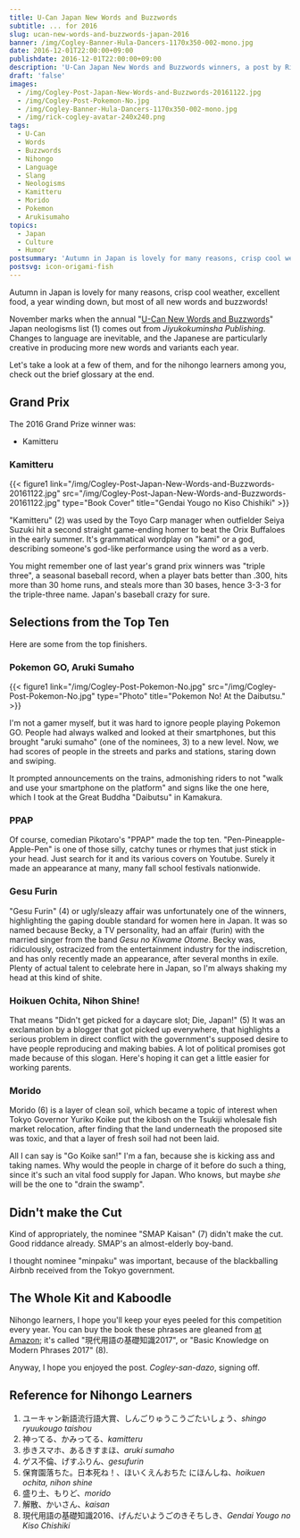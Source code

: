```yaml
---
title: U-Can Japan New Words and Buzzwords
subtitle: ... for 2016
slug: ucan-new-words-and-buzzwords-japan-2016
banner: /img/Cogley-Banner-Hula-Dancers-1170x350-002-mono.jpg
date: 2016-12-01T22:00:00+09:00
publishdate: 2016-12-01T22:00:00+09:00
description: 'U-Can Japan New Words and Buzzwords winners, a post by Rick Cogley.'
draft: 'false'
images:
  - /img/Cogley-Post-Japan-New-Words-and-Buzzwords-20161122.jpg
  - /img/Cogley-Post-Pokemon-No.jpg
  - /img/Cogley-Banner-Hula-Dancers-1170x350-002-mono.jpg
  - /img/rick-cogley-avatar-240x240.png
tags:
  - U-Can
  - Words
  - Buzzwords
  - Nihongo
  - Language
  - Slang
  - Neologisms
  - Kamitteru
  - Morido
  - Pokemon
  - Arukisumaho
topics:
  - Japan
  - Culture
  - Humor
postsummary: 'Autumn in Japan is lovely for many reasons, crisp cool weather, excellent food, a year winding down, but most of all new words and buzzwords!'
postsvg: icon-origami-fish
---
```


Autumn in Japan is lovely for many reasons, crisp cool weather, excellent food, a year winding down, but most of all new words and buzzwords!

<!--more-->

November marks when the annual "[U-Can New Words and Buzzwords](http://singo.jiyu.co.jp)" Japan neologisms list (1) comes out from _Jiyukokuminsha Publishing_. Changes to language are inevitable, and the Japanese are particularly creative in producing more new words and variants each year. 

Let's take a look at a few of them, and for the nihongo learners among you, check out the brief glossary at the end.

## Grand Prix

The 2016 Grand Prize winner was:

* Kamitteru

### Kamitteru

{{< figure1 link="/img/Cogley-Post-Japan-New-Words-and-Buzzwords-20161122.jpg" src="/img/Cogley-Post-Japan-New-Words-and-Buzzwords-20161122.jpg" type="Book Cover" title="Gendai Yougo no Kiso Chishiki" >}}

"Kamitteru" (2) was used by the Toyo Carp manager when outfielder Seiya Suzuki hit a second straight game-ending homer to beat the Orix Buffaloes in the early summer. It's grammatical wordplay on "kami" or a god, describing someone's god-like performance using the word as a verb. 

You might remember one of last year's grand prix winners was "triple three", a seasonal baseball record, when a player bats better than .300, hits more than 30 home runs, and steals more than 30 bases, hence 3-3-3 for the triple-three name. Japan's baseball crazy for sure. 

## Selections from the Top Ten

Here are some from the top finishers.

### Pokemon GO, Aruki Sumaho

{{< figure1 link="/img/Cogley-Post-Pokemon-No.jpg" src="/img/Cogley-Post-Pokemon-No.jpg" type="Photo" title="Pokemon No! At the Daibutsu." >}}

I'm not a gamer myself, but it was hard to ignore people playing Pokemon GO. People had always walked and looked at their smartphones, but this brought "aruki sumaho" (one of the nominees, 3) to a new level. Now, we had scores of people in the streets and parks and stations, staring down and swiping. 

It prompted announcements on the trains, admonishing riders to not "walk and use your smartphone on the platform" and signs like the one here, which I took at the Great Buddha "Daibutsu" in Kamakura. 

### PPAP

Of course, comedian Pikotaro's "PPAP" made the top ten. "Pen-Pineapple-Apple-Pen" is one of those silly, catchy tunes or rhymes that just stick in your head. Just search for it and its various covers on Youtube. Surely it made an appearance at many, many fall school festivals nationwide. 

### Gesu Furin

"Gesu Furin" (4) or ugly/sleazy affair was unfortunately one of the winners, highlighting the gaping double standard for women here in Japan. It was so named because Becky, a TV personality, had an affair (furin) with the married singer from the band _Gesu no Kiwame Otome_. Becky was, ridiculously, ostracized from the entertainment industry for the indiscretion, and has only recently made an appearance, after several months in exile. Plenty of actual talent to celebrate here in Japan, so I'm always shaking my head at this kind of shite. 

### Hoikuen Ochita, Nihon Shine!

That means "Didn't get picked for a daycare slot; Die, Japan!" (5) It was an exclamation by a blogger that got picked up everywhere, that highlights a serious problem in direct conflict with the government's supposed desire to have people reproducing and making babies. A lot of political promises got made because of this slogan. Here's hoping it can get a little easier for working parents. 

### Morido

Morido (6) is a layer of clean soil, which became a topic of interest when Tokyo Governor Yuriko Koike put the kibosh on the Tsukiji wholesale fish market relocation, after finding that the land underneath the proposed site was toxic, and that a layer of fresh soil had not been laid. 

All I can say is "Go Koike san!" I'm a fan, because she is kicking ass and taking names. Why would the people in charge of it before do such a thing, since it's such an vital food supply for Japan. Who knows, but maybe _she_ will be the one to "drain the swamp". 

## Didn't make the Cut

Kind of appropriately, the nominee "SMAP Kaisan" (7) didn't make the cut. Good riddance already. SMAP's an almost-elderly boy-band. 

I thought nominee "minpaku" was important, because of the blackballing Airbnb received from the Tokyo government. 

## The Whole Kit and Kaboodle

Nihongo learners, I hope you'll keep your eyes peeled for this competition every year. You can buy the book these phrases are gleaned from [at Amazon](http://amzn.asia/b57KF6B); it's called "現代用語の基礎知識2017", or "Basic Knowledge on Modern Phrases 2017" (8).

Anyway, I hope you enjoyed the post. _Cogley-san-dazo_, signing off. 

## Reference for Nihongo Learners

1. ユーキャン新語流行語大賞、しんごりゅうこうごたいしょう、_shingo ryuukougo taishou_
2. 神ってる、かみってる、_kamitteru_
3. 歩きスマホ、あるきすまほ、_aruki sumaho_
4. ゲス不倫、げすふりん、_gesufurin_
5. 保育園落ちた。日本死ね！、ほいくえんおちた にほんしね、_hoikuen ochita, nihon shine_
6. 盛り土、もりど、_morido_
7. 解散、かいさん、_kaisan_
8. 現代用語の基礎知識2016、げんだいようごのきそちしき、_Gendai Yougo no Kiso Chishiki_

